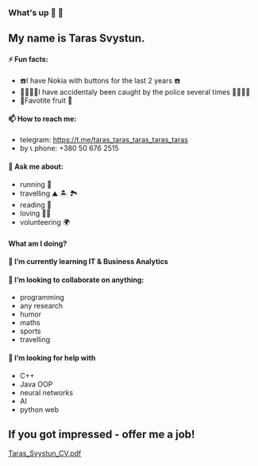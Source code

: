 ### What's up :fist_right: :fist_left:

## My name is Taras Svystun.



#### ⚡ Fun facts:
- :phone:I have Nokia with buttons for the last 2 years :phone:
- :policeman::policewoman:I have accidentaly been caught by the police several times :policeman::policewoman:
- :watermelon:Favotite fruit :watermelon:

#### 📫 How to reach me:
- telegram: https://t.me/taras_taras_taras_taras_taras
- by :telephone_receiver: phone: +380 50 676 2515



 
#### 💬 Ask me about:
- running :muscle:
- travelling 	:mountain: :desert_island: 	:national_park:
- reading :brain:
- loving :blue_heart::yellow_heart:
- volunteering 	:earth_africa:

#### What am I doing?
#### 🌱 I’m currently learning IT & Business Analytics
#### 👯 I’m looking to collaborate on anything:
* programming
* any research
* humor
* maths
* sports
* travelling

#### 🤔 I’m looking for help with 
* C++
* Java OOP
* neural networks
* AI
* python web

## If you got impressed - offer me a job!

[Taras_Svystun_CV.pdf](https://github.com/taras-svystun/taras-svystun/files/7775706/Taras_Svystun_CV.pdf)
